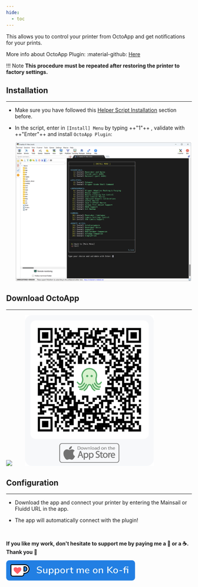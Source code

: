 ```yaml
---
hide:
  - toc
---
```

This allows you to control your printer from OctoApp and get notifications for your prints.

More info about OctoApp Plugin: :material-github: [Here](https://github.com/crysxd/OctoApp-Plugin)

!!! Note
    **This procedure must be repeated after restoring the printer to factory settings.**


## Installation
<hr>

- Make sure you have followed this <a href="../../helper-script/helper-script-installation">Helper Script Installation</a> section before.

- In the script, enter in `[Install] Menu` by typing ++"1"++ , validate with ++"Enter"++ and install `OctoApp Plugin`:

    <img width="900" src="../../assets/img/Creality-Helper-Script/Install_Menu.png">


## Download OctoApp
<hr>

<a href="https://play.google.com/store/apps/details?id=de.crysxd.octoapp"><img width="350" src="../../assets/img/OctoApp-Plugin/OctoAppr_Google_Play.png"></a>&nbsp;&nbsp;&nbsp;&nbsp;&nbsp;&nbsp;&nbsp;&nbsp;
<a href="https://apps.apple.com/us/app/octoapp-for-octoprint-klipper/id1658133862"><img width="350" src="../../assets/img/OctoApp-Plugin/OctoApp_App_Store.png"></a>


## Configuration
<hr>

- Download the app and connect your printer by entering the Mainsail or Fluidd URL in the app.
  
- The app will automatically connect with the plugin!

<br />

**If you like my work, don't hesitate to support me by paying me a 🍺 or a ☕. Thank you 🙂**

<a href="https://ko-fi.com/guilouz" target="_blank"><img width="350" src="../../assets/img/home/Ko-fi.png"></a>